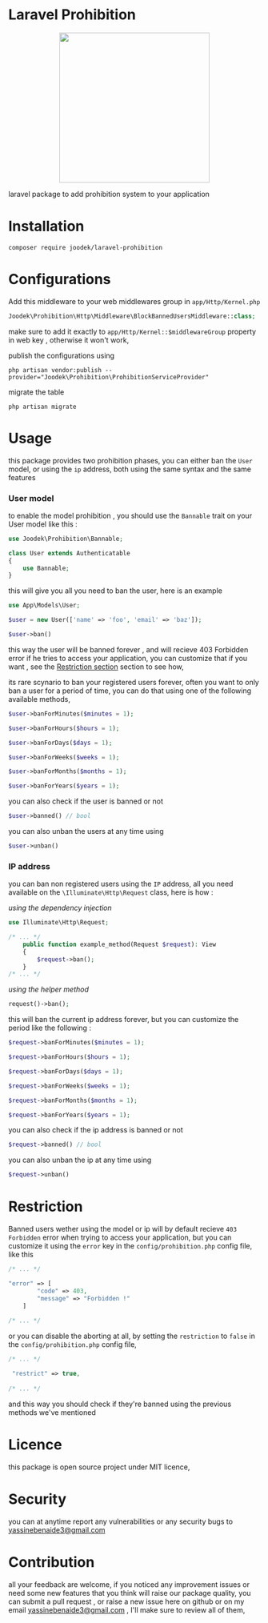 # Laravel Prohibition

<p align="center"><img width="300" src="https://cdn-icons-png.flaticon.com/512/432/432594.png"/></p>
laravel package to add prohibition system to your application

# Installation
```shell
composer require joodek/laravel-prohibition 
```
# Configurations
 Add this middleware to your web middlewares group in `app/Http/Kernel.php`

```php
Joodek\Prohibition\Http\Middleware\BlockBannedUsersMiddleware::class;
```

make sure to add it exactly to `app/Http/Kernel::$middlewareGroup` property in web key , otherwise it won't work,

 publish the configurations using 
```shell
php artisan vendor:publish --provider="Joodek\Prohibition\ProhibitionServiceProvider"
```

 migrate the table 
```shell
php artisan migrate
```
# Usage
this package provides two prohibition phases, you can either ban the `User` model, or using the `ip` address, both
using the same syntax and the same features

### User model
to enable the model prohibition , you should use the `Bannable` trait on your User model like this : 
```php
use Joodek\Prohibition\Bannable;

class User extends Authenticatable
{
    use Bannable;
}

```
this will give you all you need to ban the user, here is an example 
```php
use App\Models\User;

$user = new User(['name' => 'foo', 'email' => 'baz']);

$user->ban()
```
this way the user will be banned forever , and will recieve 403 Forbidden error if he tries to access your application, you can customize that if you want , see the [Restriction section](#restriction) section to see how, 

its rare scynario to ban your registered users forever, often you want to only ban a user for a period of time, you can do that using one of the following available methods,
```php
$user->banForMinutes($minutes = 1);

$user->banForHours($hours = 1);

$user->banForDays($days = 1);

$user->banForWeeks($weeks = 1);

$user->banForMonths($months = 1);

$user->banForYears($years = 1);
```
you can also check if the user is banned or not
```php
$user->banned() // bool
```

you can also unban the users at any time using 
```php
$user->unban()
```

### IP address
you can ban non registered users using the `IP` address, all you need available on the `\Illuminate\Http\Request` class, here is how :

*using the dependency injection*
```php
use Illuminate\Http\Request;

/* ... */
    public function example_method(Request $request): View
    {
        $request->ban();
    }
/* ... */
```

*using the helper method*
```php
request()->ban();
```

this will ban the current ip address forever, but you can customize the period like the following :

```php
$request->banForMinutes($minutes = 1);

$request->banForHours($hours = 1);

$request->banForDays($days = 1);

$request->banForWeeks($weeks = 1);

$request->banForMonths($months = 1);

$request->banForYears($years = 1);
```
you can also check if the ip address is banned or not
```php
$request->banned() // bool
```

you can also unban the ip at any time using 
```php
$request->unban()
```

# Restriction
Banned users wether using the model or ip will by default recieve `403 Forbidden` error when trying to access your application,
but you can customize it using the `error` key in the `config/prohibition.php` config file, like this 
```php
/* ... */

"error" => [
        "code" => 403,
        "message" => "Forbidden !"
    ]
    
/* ... */
```
or you can disable the aborting at all,  by setting the `restriction` to `false` in the `config/prohibition.php` config file,
```php
/* ... */

 "restrict" => true,
    
/* ... */
```

and this way you should check if they're banned using the previous methods we've mentioned

# Licence
this package is open source project under MIT licence,

# Security
you can at anytime report any vulnerabilities or any security bugs to [yassinebenaide3@gmail.com](mailto://yassinebenaide3@gmail.com) 

# Contribution
all your feedback are welcome, if you noticed any improvement issues or need some new features that you think will raise our package quality, you can submit a pull request , or raise a new issue here on github or on my email [yassinebenaide3@gmail.com](mailto://yassinebenaide3@gmail.com) , I'll make sure to review all of them,
